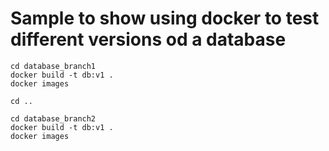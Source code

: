 # Sample to show using docker to test different versions od a database

```
cd database_branch1
docker build -t db:v1 .
docker images
```

`cd ..`

```
cd database_branch2
docker build -t db:v1 .
docker images
```
